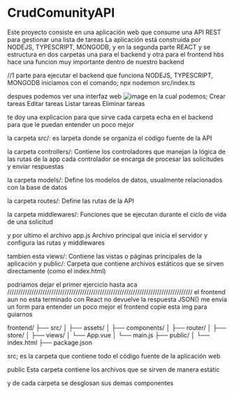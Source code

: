 # CrudComunityAPI

Este proyecto consiste en una aplicación web que consume una API REST para gestionar una lista de tareas
La aplicación está construida por NODEJS, TYPESCRIPT, MONGODB, y en la segunda parte REACT y se estructura en dos carpetas una para el backend y otra para el frontend
hbs hace una funcion muy importante dentro de nuestro backend

//1 parte
para ejecutar el backend que funciona NODEJS, TYPESCRIPT, MONGODB 
iniciamos con el comando; npx nodemon src/index.ts

despues podemos ver una interfaz web 
![image](https://github.com/user-attachments/assets/637ea8de-de95-4525-bfeb-c5b0cca0925a)
en la cual podemos;
Crear tareas
Editar tareas
Listar tareas
Eliminar tareas

te doy una explicacion para que sirve cada carpeta echa en el backend para que le puedan entender un poco mejor

la carpeta src/: es larpeta donde se organiza el código fuente de la API

la carpeta controllers/: Contiene los controladores que manejan la lógica de las rutas de la app cada controlador se encarga de procesar las solicitudes y enviar respuestas

la carpeta models/: Define los modelos de datos, usualmente relacionados con la base de datos

la carpeta routes/: Define las rutas de la API

la carpeta middlewares/: Funciones que se ejecutan durante el ciclo de vida de una solicitud

y por ultimo el archivo app.js  Archivo principal que inicia el servidor y configura las rutas y middlewares

tambien esta views/: Contiene las vistas o páginas principales de la aplicación
y public/: Carpeta que contiene archivos estáticos que se sirven directamente (como el index.html)

podriamos dejar el primer ejercicio hasta aca
////////////////////////////////////////////////////////////////////////////////////
el frontend aun no esta terminado con React no devuelve la respuesta JSON() me envia un form
para entender un poco mejor el frontend copie esta img para guiarnos

frontend/
├── src/
│   ├── assets/
│   ├── components/
│   ├── router/
│   ├── store/
│   ├── views/
│   └── App.vue
│   └── main.js
├── public/
│   └── index.html
├── package.json

src; es la carpeta que contiene todo el código fuente de la aplicación web

public
Esta carpeta contiene   los  archivos que se sirven de manera estátic

y de cada carpeta se desglosan sus demas componentes



